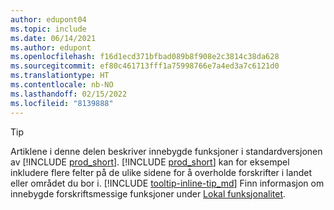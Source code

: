 ```yaml
---
author: edupont04
ms.topic: include
ms.date: 06/14/2021
ms.author: edupont
ms.openlocfilehash: f16d1ecd371bfbad089b8f908e2c3814c38da628
ms.sourcegitcommit: ef80c461713fff1a75998766e7a4ed3a7c6121d0
ms.translationtype: HT
ms.contentlocale: nb-NO
ms.lasthandoff: 02/15/2022
ms.locfileid: "8139888"
---
```

> [!TIP]
> Artiklene i denne delen beskriver innebygde funksjoner i standardversjonen av [!INCLUDE [prod_short](prod_short.md)]. [!INCLUDE [prod_short](prod_short.md)] kan for eksempel inkludere flere felter på de ulike sidene for å overholde forskrifter i landet eller området du bor i. [!INCLUDE [tooltip-inline-tip_md](tooltip-inline-tip_md.md)] Finn informasjon om innebygde forskriftsmessige funksjoner under [Lokal funksjonalitet](../about-localization.md).